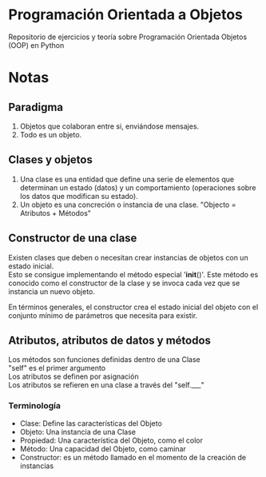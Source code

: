 # Programación Orientada a Objetos
Repositorio de ejercicios y teoría sobre Programación Orientada Objetos (OOP) en Python

# Notas
## Paradigma
1. Objetos que colaboran entre si, enviándose mensajes.
2. Todo es un objeto. 

## Clases y objetos
1. Una clase es una entidad que define una serie de elementos que determinan un estado (datos) y un comportamiento (operaciones sobre los datos que modifican su estado).
2. Un objeto es una concreción o instancia de una clase. "Objecto = Atributos + Métodos"

## Constructor de una clase
Existen clases que deben o necesitan crear instancias de objetos con un estado inicial. <br>
Esto se consigue implementando el método especial '__init__()'. Este método es conocido como el constructor de la clase y se invoca cada vez que se instancia un nuevo objeto.<br>
<p>En términos generales, el constructor crea el estado inicial del objeto con el conjunto mínimo de parámetros que necesita para existir.</p>

## Atributos, atributos de datos y métodos
Los métodos son funciones definidas dentro de una Clase<br>
"self" es el primer argumento<br>
Los atributos se definen por asignación<br>
Los atributos se refieren en una clase a través del "self.___"<br>

### Terminología 
<ul>
<li>Clase: Define las características del Objeto</li>
<li>Objeto: Una instancia de una Clase</li>
<li>Propiedad: Una característica del Objeto, como el color</li>
<li>Método: Una capacidad del Objeto, como caminar</li>
<li>Constructor: es un método llamado en el momento de la creación de instancias </li>

</ul>
